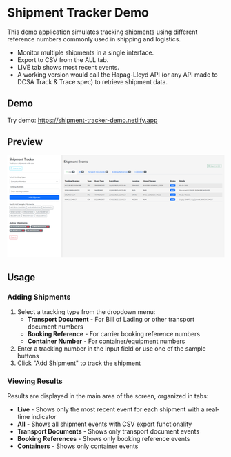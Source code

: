 # Shipment Tracker Demo
This demo application simulates tracking shipments using different reference numbers commonly used in shipping and logistics.
- Monitor multiple shipments in a single interface.
- Export to CSV from the ALL tab.
- LIVE tab shows most recent events.
- A working version would call the Hapag-Lloyd API (or any API made to DCSA Track & Trace spec) to retrieve shipment data.


## Demo
Try demo:
https://shipment-tracker-demo.netlify.app

## Preview
![](screenshot.png)

## Usage
### Adding Shipments

1. Select a tracking type from the dropdown menu:
    - **Transport Document** - For Bill of Lading or other transport document numbers
    - **Booking Reference** - For carrier booking reference numbers
    - **Container Number** - For container/equipment numbers
2. Enter a tracking number in the input field or use one of the sample buttons
3. Click "Add Shipment" to track the shipment

### Viewing Results

Results are displayed in the main area of the screen, organized in tabs:

- **Live** - Shows only the most recent event for each shipment with a real-time indicator
- **All** - Shows all shipment events with CSV export functionality
- **Transport Documents** - Shows only transport document events
- **Booking References** - Shows only booking reference events
- **Containers** - Shows only container events